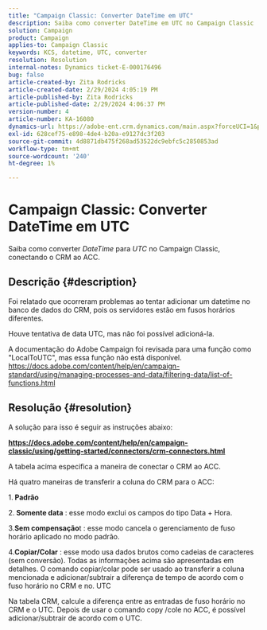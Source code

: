 ```yaml
---
title: "Campaign Classic: Converter DateTime em UTC"
description: Saiba como converter DateTime em UTC no Campaign Classic
solution: Campaign
product: Campaign
applies-to: Campaign Classic
keywords: KCS, datetime, UTC, converter
resolution: Resolution
internal-notes: Dynamics ticket-E-000176496
bug: false
article-created-by: Zita Rodricks
article-created-date: 2/29/2024 4:05:19 PM
article-published-by: Zita Rodricks
article-published-date: 2/29/2024 4:06:37 PM
version-number: 4
article-number: KA-16080
dynamics-url: https://adobe-ent.crm.dynamics.com/main.aspx?forceUCI=1&pagetype=entityrecord&etn=knowledgearticle&id=dcffda52-1cd7-ee11-9078-000d3a3110f0
exl-id: 628cef75-e898-4de4-b20a-e9127dc3f203
source-git-commit: 4d8871db475f268ad53522dc9ebfc5c2850853ad
workflow-type: tm+mt
source-wordcount: '240'
ht-degree: 1%

---
```


# Campaign Classic: Converter DateTime em UTC


Saiba como converter *DateTime* para *UTC* no Campaign Classic, conectando o CRM ao ACC.

## Descrição {#description}


Foi relatado que ocorreram problemas ao tentar adicionar um datetime no banco de dados do CRM, pois os servidores estão em fusos horários diferentes.

Houve tentativa de data UTC, mas não foi possível adicioná-la.

A documentação do Adobe Campaign foi revisada para uma função como &quot;LocalToUTC&quot;, mas essa função não está disponível.
https://docs.adobe.com/content/help/en/campaign-standard/using/managing-processes-and-data/filtering-data/list-of-functions.html


## Resolução {#resolution}


A solução para isso é seguir as instruções abaixo:

<u><b>https://docs.adobe.com/content/help/en/campaign-classic/using/getting-started/connectors/crm-connectors.html </b></u>

A tabela acima especifica a maneira de conectar o CRM ao ACC.

Há quatro maneiras de transferir a coluna do CRM para o ACC:

1.<b> Padrão </b>

2.<b> Somente data</b> : esse modo exclui os campos do tipo Data + Hora.

3.<b>Sem compensação</b>t : esse modo cancela o gerenciamento de fuso horário aplicado no modo padrão.

4.<b>Copiar/Colar</b> : esse modo usa dados brutos como cadeias de caracteres (sem conversão). Todas as informações acima são apresentadas em detalhes. O comando copiar/colar pode ser usado ao transferir a coluna mencionada e adicionar/subtrair a diferença de tempo de acordo com o fuso horário no CRM e no. UTC

Na tabela CRM, calcule a diferença entre as entradas de fuso horário no CRM e o UTC. Depois de usar o comando copy /cole no ACC, é possível adicionar/subtrair de acordo com o UTC.
